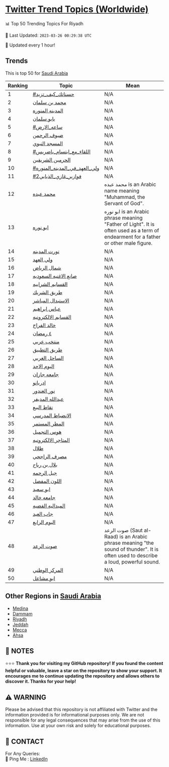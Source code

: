 [Twitter Trend Topics (Worldwide)](https://github.com/ErcinDedeoglu/Twitter-Trend-Topics)
==========


📊 Top 50 Trending Topics For Riyadh

📆 Last Updated: `2023-03-26 00:29:38 UTC`

🔧 Updated every 1 hour!


## Trends

This is top 50 for [Saudi Arabia](</Saudi Arabia>)

| Ranking | Topic | Mean |
| ------- | ------------ | ------------ |
| 1 | [#حسناتك_كيف_تزيد](http://twitter.com/search?q=%23%d8%ad%d8%b3%d9%86%d8%a7%d8%aa%d9%83_%d9%83%d9%8a%d9%81_%d8%aa%d8%b2%d9%8a%d8%af) | N/A |
| 2 | [محمد بن سلمان](http://twitter.com/search?q=%d9%85%d8%ad%d9%85%d8%af+%d8%a8%d9%86+%d8%b3%d9%84%d9%85%d8%a7%d9%86) | N/A |
| 3 | [المدينه المنوره](http://twitter.com/search?q=%d8%a7%d9%84%d9%85%d8%af%d9%8a%d9%86%d9%87+%d8%a7%d9%84%d9%85%d9%86%d9%88%d8%b1%d9%87) | N/A |
| 4 | [يابو سلمان](http://twitter.com/search?q=%d9%8a%d8%a7%d8%a8%d9%88+%d8%b3%d9%84%d9%85%d8%a7%d9%86) | N/A |
| 5 | [#ساعه_الارض](http://twitter.com/search?q=%23%d8%b3%d8%a7%d8%b9%d9%87_%d8%a7%d9%84%d8%a7%d8%b1%d8%b6) | N/A |
| 6 | [ضيوف الرحمن](http://twitter.com/search?q=%d8%b6%d9%8a%d9%88%d9%81+%d8%a7%d9%84%d8%b1%d8%ad%d9%85%d9%86) | N/A |
| 7 | [المسجد النبوي](http://twitter.com/search?q=%d8%a7%d9%84%d9%85%d8%b3%d8%ac%d8%af+%d8%a7%d9%84%d9%86%d8%a8%d9%88%d9%8a) | N/A |
| 8 | [#اللقاء_مع_ابتسام_باضريس](http://twitter.com/search?q=%23%d8%a7%d9%84%d9%84%d9%82%d8%a7%d8%a1_%d9%85%d8%b9_%d8%a7%d8%a8%d8%aa%d8%b3%d8%a7%d9%85_%d8%a8%d8%a7%d8%b6%d8%b1%d9%8a%d8%b3) | N/A |
| 9 | [الحرمين الشريفين](http://twitter.com/search?q=%d8%a7%d9%84%d8%ad%d8%b1%d9%85%d9%8a%d9%86+%d8%a7%d9%84%d8%b4%d8%b1%d9%8a%d9%81%d9%8a%d9%86) | N/A |
| 10 | [#ولي_العهد_في_المدينه_المنوره](http://twitter.com/search?q=%23%d9%88%d9%84%d9%8a_%d8%a7%d9%84%d8%b9%d9%87%d8%af_%d9%81%d9%8a_%d8%a7%d9%84%d9%85%d8%af%d9%8a%d9%86%d9%87_%d8%a7%d9%84%d9%85%d9%86%d9%88%d8%b1%d9%87) | N/A |
| 11 | [#فوازير_غازي_الذيابي2](http://twitter.com/search?q=%23%d9%81%d9%88%d8%a7%d8%b2%d9%8a%d8%b1_%d8%ba%d8%a7%d8%b2%d9%8a_%d8%a7%d9%84%d8%b0%d9%8a%d8%a7%d8%a8%d9%8a2) | N/A |
| 12 | [محمد عبده](http://twitter.com/search?q=%d9%85%d8%ad%d9%85%d8%af+%d8%b9%d8%a8%d8%af%d9%87) | محمد عبده is an Arabic name meaning "Muhammad, the Servant of God". |
| 13 | [ابو نوره](http://twitter.com/search?q=%d8%a7%d8%a8%d9%88+%d9%86%d9%88%d8%b1%d9%87) | ابو نوره is an Arabic phrase meaning "Father of Light". It is often used as a term of endearment for a father or other male figure. |
| 14 | [نورت المدينه](http://twitter.com/search?q=%d9%86%d9%88%d8%b1%d8%aa+%d8%a7%d9%84%d9%85%d8%af%d9%8a%d9%86%d9%87) | N/A |
| 15 | [ولي العهد](http://twitter.com/search?q=%d9%88%d9%84%d9%8a+%d8%a7%d9%84%d8%b9%d9%87%d8%af) | N/A |
| 16 | [شمال الرياض](http://twitter.com/search?q=%d8%b4%d9%85%d8%a7%d9%84+%d8%a7%d9%84%d8%b1%d9%8a%d8%a7%d8%b6) | N/A |
| 17 | [صانع الاغنيه السعوديه](http://twitter.com/search?q=%d8%b5%d8%a7%d9%86%d8%b9+%d8%a7%d9%84%d8%a7%d8%ba%d9%86%d9%8a%d9%87+%d8%a7%d9%84%d8%b3%d8%b9%d9%88%d8%af%d9%8a%d9%87) | N/A |
| 18 | [القسايم الشراييه](http://twitter.com/search?q=%d8%a7%d9%84%d9%82%d8%b3%d8%a7%d9%8a%d9%85+%d8%a7%d9%84%d8%b4%d8%b1%d8%a7%d9%8a%d9%8a%d9%87) | N/A |
| 19 | [طريق الشريك](http://twitter.com/search?q=%d8%b7%d8%b1%d9%8a%d9%82+%d8%a7%d9%84%d8%b4%d8%b1%d9%8a%d9%83) | N/A |
| 20 | [الاستبدال المباشر](http://twitter.com/search?q=%d8%a7%d9%84%d8%a7%d8%b3%d8%aa%d8%a8%d8%af%d8%a7%d9%84+%d8%a7%d9%84%d9%85%d8%a8%d8%a7%d8%b4%d8%b1) | N/A |
| 21 | [عباس ابراهيم](http://twitter.com/search?q=%d8%b9%d8%a8%d8%a7%d8%b3+%d8%a7%d8%a8%d8%b1%d8%a7%d9%87%d9%8a%d9%85) | N/A |
| 22 | [القسايم الالكترونيه](http://twitter.com/search?q=%d8%a7%d9%84%d9%82%d8%b3%d8%a7%d9%8a%d9%85+%d8%a7%d9%84%d8%a7%d9%84%d9%83%d8%aa%d8%b1%d9%88%d9%86%d9%8a%d9%87) | N/A |
| 23 | [خالد الفراج](http://twitter.com/search?q=%d8%ae%d8%a7%d9%84%d8%af+%d8%a7%d9%84%d9%81%d8%b1%d8%a7%d8%ac) | N/A |
| 24 | [٤ رمضان](http://twitter.com/search?q=%d9%a4+%d8%b1%d9%85%d8%b6%d8%a7%d9%86) | N/A |
| 25 | [منتخب عربي](http://twitter.com/search?q=%d9%85%d9%86%d8%aa%d8%ae%d8%a8+%d8%b9%d8%b1%d8%a8%d9%8a) | N/A |
| 26 | [طريق التطبيق](http://twitter.com/search?q=%d8%b7%d8%b1%d9%8a%d9%82+%d8%a7%d9%84%d8%aa%d8%b7%d8%a8%d9%8a%d9%82) | N/A |
| 27 | [الساحل الغربي](http://twitter.com/search?q=%d8%a7%d9%84%d8%b3%d8%a7%d8%ad%d9%84+%d8%a7%d9%84%d8%ba%d8%b1%d8%a8%d9%8a) | N/A |
| 28 | [اليوم الاحد](http://twitter.com/search?q=%d8%a7%d9%84%d9%8a%d9%88%d9%85+%d8%a7%d9%84%d8%a7%d8%ad%d8%af) | N/A |
| 29 | [جامعه جازان](http://twitter.com/search?q=%d8%ac%d8%a7%d9%85%d8%b9%d9%87+%d8%ac%d8%a7%d8%b2%d8%a7%d9%86) | N/A |
| 30 | [ادريانو](http://twitter.com/search?q=%d8%a7%d8%af%d8%b1%d9%8a%d8%a7%d9%86%d9%88) | N/A |
| 31 | [نور الغندور](http://twitter.com/search?q=%d9%86%d9%88%d8%b1+%d8%a7%d9%84%d8%ba%d9%86%d8%af%d9%88%d8%b1) | N/A |
| 32 | [عبدالله المديفر](http://twitter.com/search?q=%d8%b9%d8%a8%d8%af%d8%a7%d9%84%d9%84%d9%87+%d8%a7%d9%84%d9%85%d8%af%d9%8a%d9%81%d8%b1) | N/A |
| 33 | [نقاط البيع](http://twitter.com/search?q=%d9%86%d9%82%d8%a7%d8%b7+%d8%a7%d9%84%d8%a8%d9%8a%d8%b9) | N/A |
| 34 | [الانضباط المدرسي](http://twitter.com/search?q=%d8%a7%d9%84%d8%a7%d9%86%d8%b6%d8%a8%d8%a7%d8%b7+%d8%a7%d9%84%d9%85%d8%af%d8%b1%d8%b3%d9%8a) | N/A |
| 35 | [المطر المستمر](http://twitter.com/search?q=%d8%a7%d9%84%d9%85%d8%b7%d8%b1+%d8%a7%d9%84%d9%85%d8%b3%d8%aa%d9%85%d8%b1) | N/A |
| 36 | [هوس التجميل](http://twitter.com/search?q=%d9%87%d9%88%d8%b3+%d8%a7%d9%84%d8%aa%d8%ac%d9%85%d9%8a%d9%84) | N/A |
| 37 | [المتاجر الالكترونيه](http://twitter.com/search?q=%d8%a7%d9%84%d9%85%d8%aa%d8%a7%d8%ac%d8%b1+%d8%a7%d9%84%d8%a7%d9%84%d9%83%d8%aa%d8%b1%d9%88%d9%86%d9%8a%d9%87) | N/A |
| 38 | [طلال](http://twitter.com/search?q=%d8%b7%d9%84%d8%a7%d9%84) | N/A |
| 39 | [مصرف الراجحي](http://twitter.com/search?q=%d9%85%d8%b5%d8%b1%d9%81+%d8%a7%d9%84%d8%b1%d8%a7%d8%ac%d8%ad%d9%8a) | N/A |
| 40 | [بلال بن رباح](http://twitter.com/search?q=%d8%a8%d9%84%d8%a7%d9%84+%d8%a8%d9%86+%d8%b1%d8%a8%d8%a7%d8%ad) | N/A |
| 41 | [جبل الرحمه](http://twitter.com/search?q=%d8%ac%d8%a8%d9%84+%d8%a7%d9%84%d8%b1%d8%ad%d9%85%d9%87) | N/A |
| 42 | [اللون المفضل](http://twitter.com/search?q=%d8%a7%d9%84%d9%84%d9%88%d9%86+%d8%a7%d9%84%d9%85%d9%81%d8%b6%d9%84) | N/A |
| 43 | [ابو سعيد](http://twitter.com/search?q=%d8%a7%d8%a8%d9%88+%d8%b3%d8%b9%d9%8a%d8%af) | N/A |
| 44 | [جامعه خالد](http://twitter.com/search?q=%d8%ac%d8%a7%d9%85%d8%b9%d9%87+%d8%ae%d8%a7%d9%84%d8%af) | N/A |
| 45 | [الميداليه الفضيه](http://twitter.com/search?q=%d8%a7%d9%84%d9%85%d9%8a%d8%af%d8%a7%d9%84%d9%8a%d9%87+%d8%a7%d9%84%d9%81%d8%b6%d9%8a%d9%87) | N/A |
| 46 | [جاب العيد](http://twitter.com/search?q=%d8%ac%d8%a7%d8%a8+%d8%a7%d9%84%d8%b9%d9%8a%d8%af) | N/A |
| 47 | [اليوم الرابع](http://twitter.com/search?q=%d8%a7%d9%84%d9%8a%d9%88%d9%85+%d8%a7%d9%84%d8%b1%d8%a7%d8%a8%d8%b9) | N/A |
| 48 | [صوت الرعد](http://twitter.com/search?q=%d8%b5%d9%88%d8%aa+%d8%a7%d9%84%d8%b1%d8%b9%d8%af) | صوت الرعد (Saut al-Raad) is an Arabic phrase meaning "the sound of thunder". It is often used to describe a loud, powerful sound. |
| 49 | [المركز الوطني](http://twitter.com/search?q=%d8%a7%d9%84%d9%85%d8%b1%d9%83%d8%b2+%d8%a7%d9%84%d9%88%d8%b7%d9%86%d9%8a) | N/A |
| 50 | [ابو مشاعل](http://twitter.com/search?q=%d8%a7%d8%a8%d9%88+%d9%85%d8%b4%d8%a7%d8%b9%d9%84) | N/A |



## Other Regions in [Saudi Arabia](</Saudi Arabia>)

* [Medina](</Saudi Arabia/Medina.md>)
* [Dammam](</Saudi Arabia/Dammam.md>)
* [Riyadh](</Saudi Arabia/Riyadh.md>)
* [Jeddah](</Saudi Arabia/Jeddah.md>)
* [Mecca](</Saudi Arabia/Mecca.md>)
* [Ahsa](</Saudi Arabia/Ahsa.md>)



## 📝 NOTES

⭐⭐⭐ **Thank you for visiting my GitHub repository! If you found the content helpful or valuable, leave a star on the repository to show your support. It encourages me to continue updating the repository and allows others to discover it. Thanks for your help!**


## ⚠️ WARNING

Please be advised that this repository is not affiliated with Twitter and the information provided is for informational purposes only. We are not responsible for any legal consequences that may arise from the use of this information. Use at your own risk and solely for educational purposes.


## 📨 CONTACT

 For Any Queries:  
            🏓 Ping Me : [LinkedIn](https://www.linkedin.com/in/ercindedeoglu/)
